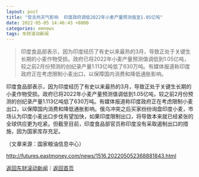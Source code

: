 ```yaml
---
layout: post
title: "受炎热天气影响  印度政府调低2022年小麦产量预测值至1.05亿吨"
date: 2022-05-05 14:46:43 +0800
categories: emnews
tags: 东财滚动新闻
---
```

> 印度食品部表示，因为印度经历了有史以来最热的3月，导致正处于关键生长期的小麦作物受损。政府已将2022年小麦产量预测值调低到1.05亿吨，较之前2月份预测的创纪录产量1.113亿吨低了630万吨。有媒体报道称印度政府正在考虑限制小麦出口，以保障国内消费和降低通胀影响。

<p>印度食品部表示，因为印度经历了有史以来最热的3月，导致正处于关键生长期的小麦作物受损。政府已将2022年小麦产量预测值调低到1.05亿吨，较之前2月份预测的创纪录产量1.113亿吨低了630万吨。有媒体报道称印度政府正在考虑限制小麦出口，以保障国内消费和降低通胀影响。俄乌冲突之后买家纷纷询盘印度小麦，市场认为印度小麦出口步伐有望加快，如果印度限制出口，将导致本来就已经紧张的全球供应更为吃紧。但截至目前，印度食品部官员称印度没有采取遏制出口的措施，因为国家库存充足。</p><p class="em_media">（文章来源：国家粮油信息中心）</p>

<http://futures.eastmoney.com/news/1516,202205052368881843.html>

[返回东财滚动新闻](//finews.withounder.com/emnews/)｜[返回首页](//finews.withounder.com/)